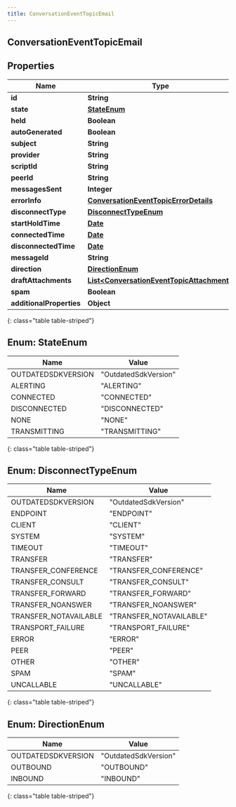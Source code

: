 ```yaml
---
title: ConversationEventTopicEmail
---
```

## ConversationEventTopicEmail


## Properties

| Name | Type | Description | Notes |
| ------------ | ------------- | ------------- | ------------- |
| **id** | <!----><!---->**String**<!----> |  |  [optional] |
| **state** | [**StateEnum**](#StateEnum)<!----> |  |  [optional] |
| **held** | <!----><!---->**Boolean**<!----> |  |  [optional] |
| **autoGenerated** | <!----><!---->**Boolean**<!----> |  |  [optional] |
| **subject** | <!----><!---->**String**<!----> |  |  [optional] |
| **provider** | <!----><!---->**String**<!----> |  |  [optional] |
| **scriptId** | <!----><!---->**String**<!----> |  |  [optional] |
| **peerId** | <!----><!---->**String**<!----> |  |  [optional] |
| **messagesSent** | <!----><!---->**Integer**<!----> |  |  [optional] |
| **errorInfo** | <!----><!---->[**ConversationEventTopicErrorDetails**](ConversationEventTopicErrorDetails.html)<!----> |  |  [optional] |
| **disconnectType** | [**DisconnectTypeEnum**](#DisconnectTypeEnum)<!----> |  |  [optional] |
| **startHoldTime** | <!----><!---->[**Date**](Date.html)<!----> |  |  [optional] |
| **connectedTime** | <!----><!---->[**Date**](Date.html)<!----> |  |  [optional] |
| **disconnectedTime** | <!----><!---->[**Date**](Date.html)<!----> |  |  [optional] |
| **messageId** | <!----><!---->**String**<!----> |  |  [optional] |
| **direction** | [**DirectionEnum**](#DirectionEnum)<!----> |  |  [optional] |
| **draftAttachments** | <!----><!---->[**List&lt;ConversationEventTopicAttachment&gt;**](ConversationEventTopicAttachment.html)<!----> |  |  [optional] |
| **spam** | <!----><!---->**Boolean**<!----> |  |  [optional] |
| **additionalProperties** | <!----><!---->**Object**<!----> |  |  [optional] |
{: class="table table-striped"}


<a name="StateEnum"></a>

## Enum: StateEnum

| Name | Value |
| ---- | ----- |
| OUTDATEDSDKVERSION | &quot;OutdatedSdkVersion&quot; |
| ALERTING | &quot;ALERTING&quot; |
| CONNECTED | &quot;CONNECTED&quot; |
| DISCONNECTED | &quot;DISCONNECTED&quot; |
| NONE | &quot;NONE&quot; |
| TRANSMITTING | &quot;TRANSMITTING&quot; |
{: class="table table-striped"}


<a name="DisconnectTypeEnum"></a>

## Enum: DisconnectTypeEnum

| Name | Value |
| ---- | ----- |
| OUTDATEDSDKVERSION | &quot;OutdatedSdkVersion&quot; |
| ENDPOINT | &quot;ENDPOINT&quot; |
| CLIENT | &quot;CLIENT&quot; |
| SYSTEM | &quot;SYSTEM&quot; |
| TIMEOUT | &quot;TIMEOUT&quot; |
| TRANSFER | &quot;TRANSFER&quot; |
| TRANSFER_CONFERENCE | &quot;TRANSFER_CONFERENCE&quot; |
| TRANSFER_CONSULT | &quot;TRANSFER_CONSULT&quot; |
| TRANSFER_FORWARD | &quot;TRANSFER_FORWARD&quot; |
| TRANSFER_NOANSWER | &quot;TRANSFER_NOANSWER&quot; |
| TRANSFER_NOTAVAILABLE | &quot;TRANSFER_NOTAVAILABLE&quot; |
| TRANSPORT_FAILURE | &quot;TRANSPORT_FAILURE&quot; |
| ERROR | &quot;ERROR&quot; |
| PEER | &quot;PEER&quot; |
| OTHER | &quot;OTHER&quot; |
| SPAM | &quot;SPAM&quot; |
| UNCALLABLE | &quot;UNCALLABLE&quot; |
{: class="table table-striped"}


<a name="DirectionEnum"></a>

## Enum: DirectionEnum

| Name | Value |
| ---- | ----- |
| OUTDATEDSDKVERSION | &quot;OutdatedSdkVersion&quot; |
| OUTBOUND | &quot;OUTBOUND&quot; |
| INBOUND | &quot;INBOUND&quot; |
{: class="table table-striped"}



